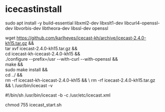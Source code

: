 # icecastinstall
sudo apt install -y build-essential libxml2-dev libxslt1-dev libcurl4-openssl-dev libvorbis-dev libtheora-dev libssl-dev openssl

wget https://github.com/karlheyes/icecast-kh/archive/icecast-2.4.0-kh15.tar.gz && \
tar xvf icecast-2.4.0-kh15.tar.gz && \
cd icecast-kh-icecast-2.4.0-kh15 && \
./configure --prefix=/usr --with-curl --with-openssl && \
make && \
sudo make install && \
cd ../ && \
rm -rf icecast-kh-icecast-2.4.0-kh15 && \ 
rm -rf icecast-2.4.0-kh15.tar.gz && \ 
/usr/bin/icecast -v



#!/bin/sh
/usr/bin/icecast -b -c /usr/etc/icecast.xml

chmod 755 icecast_start.sh


